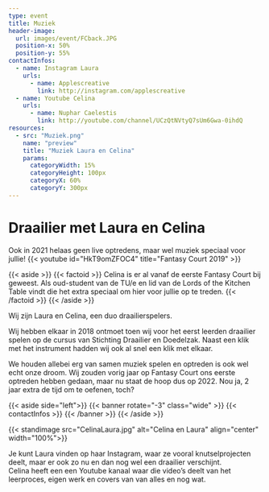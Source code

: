 ```yaml
---
type: event
title: Muziek
header-image:
  url: images/event/FCback.JPG
  position-x: 50%
  position-y: 55%
contactInfos:
  - name: Instagram Laura
    urls:
      - name: Applescreative
        link: http://instagram.com/applescreative
  - name: Youtube Celina
    urls:
      - name: Nuphar Caelestis
        link: http://youtube.com/channel/UCzQtNVtyQ7sUm6Gwa-0ihdQ
resources:
  - src: "Muziek.png"
    name: "preview"
    title: "Muziek Laura en Celina"
    params:
      categoryWidth: 15%
      categoryHeight: 100px
      categoryX: 60%
      categoryY: 300px
---
```




# Draailier met Laura en Celina
Ook in 2021 helaas geen live optredens, maar wel muziek speciaal voor jullie!
{{< youtube id="HkT9omZFOC4" title="Fantasy Court 2019" >}}  

{{< aside >}}
    {{< factoid >}}
      Celina is er al vanaf de eerste Fantasy Court bij geweest. Als oud-student van de TU/e en lid van de Lords of the Kitchen Table vindt die het extra speciaal om hier voor jullie op te treden.
    {{< /factoid >}}
{{< /aside >}}

Wij zijn Laura en Celina, een duo draailierspelers.


Wij hebben elkaar in 2018 ontmoet toen wij voor het eerst leerden draailier spelen op de cursus van Stichting Draailier en Doedelzak. Naast een klik met het instrument hadden wij ook al snel een klik met elkaar.



We houden allebei erg van samen muziek spelen en optreden is ook wel echt onze droom. Wij zouden vorig jaar op Fantasy Court ons eerste optreden hebben gedaan, maar nu staat de hoop dus op 2022. Nou ja, 2 jaar extra de tijd om te oefenen, toch?  

{{< aside side="left">}}
  {{< banner rotate="-3" class="wide" >}}
      {{< contactInfos >}}
  {{< /banner >}}
{{< /aside >}}

{{< standimage src="CelinaLaura.jpg" alt="Celina en Laura" align="center" width="100%">}}  

Je kunt Laura vinden op haar Instagram, waar ze vooral knutselprojecten deelt, maar er ook zo nu en dan nog wel een draailier verschijnt.  
Celina heeft een  een Youtube kanaal waar die video’s deelt van het leerproces, eigen werk en covers van van alles en nog wat.


